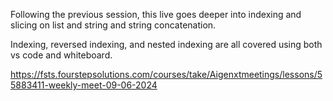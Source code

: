 Following the previous session, this live goes deeper into indexing and slicing on list and string and string concatenation. 

Indexing, reversed indexing, and nested indexing are all covered using both vs code and whiteboard. 

https://fsts.fourstepsolutions.com/courses/take/Aigenxtmeetings/lessons/55883411-weekly-meet-09-06-2024
